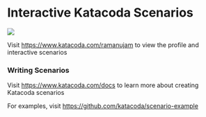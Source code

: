 # Interactive Katacoda Scenarios

[![](http://shields.katacoda.com/katacoda/ramanujam/count.svg)](https://www.katacoda.com/ramanujam "Get your profile on Katacoda.com")

Visit https://www.katacoda.com/ramanujam to view the profile and interactive scenarios

### Writing Scenarios
Visit https://www.katacoda.com/docs to learn more about creating Katacoda scenarios

For examples, visit https://github.com/katacoda/scenario-example
